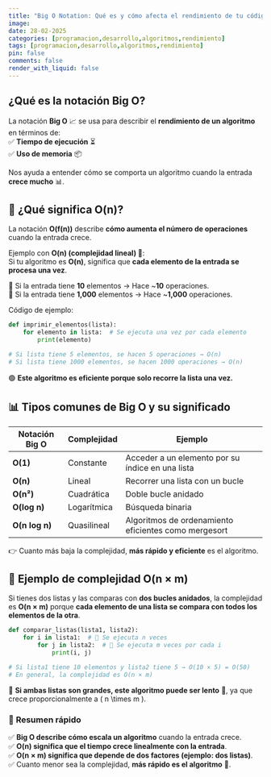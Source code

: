 ```yaml
---
title: "Big O Notation: Qué es y cómo afecta el rendimiento de tu código"
image:
date: 28-02-2025
categories: [programacion,desarrollo,algoritmos,rendimiento]
tags: [programacion,desarrollo,algoritmos,rendimiento]
pin: false
comments: false
render_with_liquid: false
---
```


## **¿Qué es la notación Big O?**  
La notación **Big O** 📈 se usa para describir el **rendimiento de un algoritmo** en términos de:  
✅ **Tiempo de ejecución** ⏳  
✅ **Uso de memoria** 📦  

Nos ayuda a entender cómo se comporta un algoritmo cuando la entrada **crece mucho** 📊.  


## 🧐 **¿Qué significa O(n)?**  
La notación **O(f(n))** describe **cómo aumenta el número de operaciones** cuando la entrada crece.  

Ejemplo con **O(n) (complejidad lineal) 🔄**:  
Si tu algoritmo es **O(n)**, significa que **cada elemento de la entrada se procesa una vez**.  

📌 Si la entrada tiene **10** elementos → Hace ~**10** operaciones.  
📌 Si la entrada tiene **1,000** elementos → Hace ~**1,000** operaciones.  

Código de ejemplo:  

```python
def imprimir_elementos(lista):
    for elemento in lista:  # Se ejecuta una vez por cada elemento
        print(elemento)  

# Si lista tiene 5 elementos, se hacen 5 operaciones → O(n)
# Si lista tiene 1000 elementos, se hacen 1000 operaciones → O(n)
```

🟢 **Este algoritmo es eficiente porque solo recorre la lista una vez.**  

## 📊 **Tipos comunes de Big O y su significado**  

| Notación Big O | Complejidad | Ejemplo |
|--------------|------------|--------|
| **O(1)** | Constante | Acceder a un elemento por su índice en una lista |
| **O(n)** | Lineal | Recorrer una lista con un bucle |
| **O(n²)** | Cuadrática | Doble bucle anidado |
| **O(log n)** | Logarítmica | Búsqueda binaria |
| **O(n log n)** | Quasilineal | Algoritmos de ordenamiento eficientes como mergesort |

👉 Cuanto más baja la complejidad, **más rápido y eficiente** es el algoritmo.  

## 🤯 **Ejemplo de complejidad O(n × m)**  
Si tienes dos listas y las comparas con **dos bucles anidados**, la complejidad es **O(n × m)** porque **cada elemento de una lista se compara con todos los elementos de la otra**.  

```python
def comparar_listas(lista1, lista2):
    for i in lista1:  # 🔄 Se ejecuta n veces
        for j in lista2:  # 🔄 Se ejecuta m veces por cada i
            print(i, j)  

# Si lista1 tiene 10 elementos y lista2 tiene 5 → O(10 × 5) = O(50)
# En general, la complejidad es O(n × m)
```

🛑 **Si ambas listas son grandes, este algoritmo puede ser lento** 🐢, ya que crece proporcionalmente a \( n \times m \).  

### 🎯 **Resumen rápido**  
✅ **Big O describe cómo escala un algoritmo** cuando la entrada crece.  
✅ **O(n) significa que el tiempo crece linealmente con la entrada**.  
✅ **O(n × m) significa que depende de dos factores (ejemplo: dos listas)**.  
✅ Cuanto menor sea la complejidad, **más rápido es el algoritmo** 🚀.
